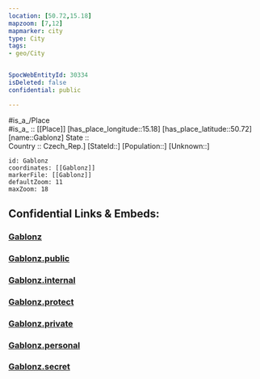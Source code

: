 ```yaml
---
location: [50.72,15.18] 
mapzoom: [7,12] 
mapmarker: city 
type: City
tags:
- geo/City


SpocWebEntityId: 30334
isDeleted: false
confidential: public

---
```

#is_a_/Place  
#is_a_ :: [[Place]] 
[has_place_longitude::15.18] 
[has_place_latitude::50.72] 
[name::Gablonz] 
State ::  
Country :: Czech_Rep.] 
[StateId::] 
[Population::] 
[Unknown::] 


```leaflet
id: Gablonz
coordinates: [[Gablonz]] 
markerFile: [[Gablonz]] 
defaultZoom: 11 
maxZoom: 18
```


## Confidential Links & Embeds: 

### [Gablonz](/_Standards/Earth/Continent/Europe/Europe~Central/Czech_Republic/regions~Czech_Republic/Liberecký/City/Gablonz.md) 

### [Gablonz.public](/_public/Earth/Continent/Europe/Europe~Central/Czech_Republic/regions~Czech_Republic/Liberecký/City/Gablonz.public.md) 

### [Gablonz.internal](/_internal/Earth/Continent/Europe/Europe~Central/Czech_Republic/regions~Czech_Republic/Liberecký/City/Gablonz.internal.md) 

### [Gablonz.protect](/_protect/Earth/Continent/Europe/Europe~Central/Czech_Republic/regions~Czech_Republic/Liberecký/City/Gablonz.protect.md) 

### [Gablonz.private](/_private/Earth/Continent/Europe/Europe~Central/Czech_Republic/regions~Czech_Republic/Liberecký/City/Gablonz.private.md) 

### [Gablonz.personal](/_personal/Earth/Continent/Europe/Europe~Central/Czech_Republic/regions~Czech_Republic/Liberecký/City/Gablonz.personal.md) 

### [Gablonz.secret](/_secret/Earth/Continent/Europe/Europe~Central/Czech_Republic/regions~Czech_Republic/Liberecký/City/Gablonz.secret.md)

